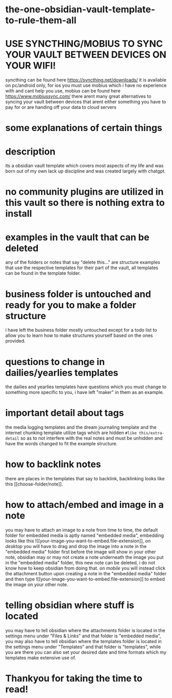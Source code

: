 # the-one-obsidian-vault-template-to-rule-them-all

# USE SYNCTHING/MOBIUS TO SYNC YOUR VAULT BETWEEN DEVICES ON YOUR WIFI!
syncthing can be found here https://syncthing.net/downloads/
it is available on pc/android only, for ios you must use mobius
which i have no experience with and cant help you use,
mobius can be found here https://www.mobiussync.com/
there arent many great alternatives to syncing your vault
between devices that arent either something you have to pay for
or are handing off your data to cloud servers

# some explanations of certain things

# description
its a obsidian vault template which covers most
aspects of my life and was born out of my own lack up
discipline and was created largely with chatgpt.

# no community plugins are utilized in this vault so there is nothing extra to install

# examples in the vault that can be deleted
any of the folders or notes that say "delete this..." are
structure examples that use the respective templates for their
part of the vault, all templates can be found in the template folder.

# business folder is untouched and ready for you to make a folder structure
i have left the business folder mostly untouched except
for a todo list to allow you to learn how to make
structures yourself based on the ones provided.

# questions to change in dailies/yearlies templates
the dailies and yearlies templates have questions which
you must change to something more specific to you,
i have left "maker" in them as an example.

# important detail about tags
the media logging templates and the dream journaling template
and the internet chunking template utilize tags which are
hidden `#like this/extra-detail` so as to not interfere
with the real notes and must be unhidden and have the
words changed to fit the example structure.

# how to backlink notes
there are places in the templates that say to backlink,
backlinking looks like this [[choose-folder/note]].

# how to attach/embed and image in a note
you may have to attach an image to a note from time to time,
the default folder for embedded media is aptly named "embedded media",
embedding looks like this ![[your-image-you-want-to-embed.file-extension]],
_on desktop_ you will have to drag and drop the image into a note in the
"embedded media" folder first before the image will show in your other note,
obsidian may or may not create a note underneath the image you put in the
"embedded media" folder, this new note can be deleted,
i do not know how to keep obsidian from doing that. _on mobile_ you will instead
click the attachment button upon creating a note in the "embedded media" folder
and then type ![[your-image-you-want-to-embed.file-extension]]
to embed the image on your other note.

# telling obsidian where stuff is located
you may have to tell obsidian where the attachments folder is located
in the settings menu under "Files & Links" and that folder is "embedded media",
you may also have to tell obsidian where the templates folder is located
in the settings menu under "Templates" and that folder is "templates",
while you are there you can also set your desired date and
time formats which my templates make extensive use of.

# Thankyou for taking the time to read!
